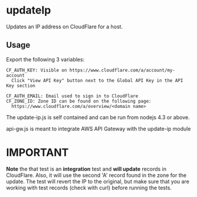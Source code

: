 updateIp
========

Updates an IP address on CloudFlare for a host.

Usage
-----

Export the following 3 variables:

```
CF_AUTH_KEY: Visible on https://www.cloudflare.com/a/account/my-account
  Click "View API Key" button next to the Global API Key in the API Key section

CF_AUTH_EMAIL: Email used to sign in to CloudFlare
CF_ZONE_ID: Zone ID can be found on the following page:
  https://www.cloudflare.com/a/overview/<domain name> 
```

The update-ip.js is self contained and can be run from nodejs 4.3 or above.

api-gw.js is meant to integrate AWS API Gateway with the update-ip module

IMPORTANT
=========

**Note** the that test is an **integration** test and **will update** records in
CloudFlare. Also, it will use the second 'A' record found in the zone for the
update. The test will revert the IP to the original, but make sure that
you are working with test records (check with curl) before running the tests. 
